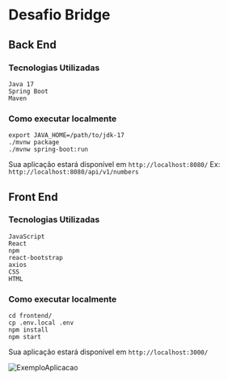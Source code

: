 # Desafio Bridge

## Back End
### Tecnologias Utilizadas
```shell
Java 17
Spring Boot
Maven
```

### Como executar localmente
```shell
export JAVA_HOME=/path/to/jdk-17
./mvnw package
./mvnw spring-boot:run
```
Sua aplicação estará disponível em `http://localhost:8080/`
Ex: `http://localhost:8080/api/v1/numbers`

## Front End
### Tecnologias Utilizadas
```shell
JavaScript
React
npm
react-bootstrap
axios
CSS
HTML
```

### Como executar localmente
```shell
cd frontend/
cp .env.local .env
npm install
npm start
```
Sua aplicação estará disponível em `http://localhost:3000/`

![ExemploAplicacao](https://user-images.githubusercontent.com/40149602/183799037-9862e25e-9a5c-4928-b2df-8fbebc1296a6.jpeg)
